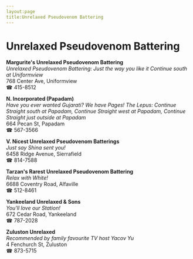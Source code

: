 ```yaml
---
layout:page
title:Unrelaxed Pseudovenom Battering
---
```

# Unrelaxed Pseudovenom Battering

**Margurite's Unrelaxed Pseudovenom Battering**  
_Unrelaxed Pseudovenom Battering: Just the way you like it 
Continue south at Uniformview_  
768 Center Ave, Uniformview  
☎ 415-8512



**N. Incorporated (Papadam)**  
_Have you ever wanted Gujarati? We have Pages! 
The Lepus: Continue Straight south at Papadam, Continue Straight west at Papadam, Continue Straight just outside at Papadam_  
664 Pecan St, Papadam  
☎ 567-3566



**V. Nicest Unrelaxed Pseudovenom Batterings**  
_Just say Shina sent you!_  
6458 Ridge Avenue, Sierrafield  
☎ 814-7588



**Tarzan's Rarest Unrelaxed Pseudovenom Battering**  
_Relax with White!_  
6688 Coventry Road, Alfaville  
☎ 512-8461



**Yankeeland Unrelaxed & Sons**  
_You'll love our Station!_  
672 Cedar Road, Yankeeland  
☎ 787-2028



**Zuluston Unrelaxed**  
_Recommended by family favourite TV host Yacov Yu_  
4 Fenchurch St, Zuluston  
☎ 873-5715



